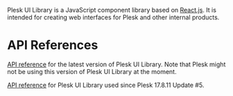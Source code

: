 Plesk UI Library is a JavaScript component library based on [React.js](https://reactjs.org). It is intended for creating web interfaces for Plesk and other internal products.


API References
==========================

[API reference](https://plesk.github.io/ui-library/) for the latest version of Plesk UI Library. Note that Plesk might not be using this version of Plesk UI Library at the moment.

[API reference](https://plesk.github.io/ui-library/1.1.5/) for Plesk UI Library used since Plesk 17.8.11 Update #5.
